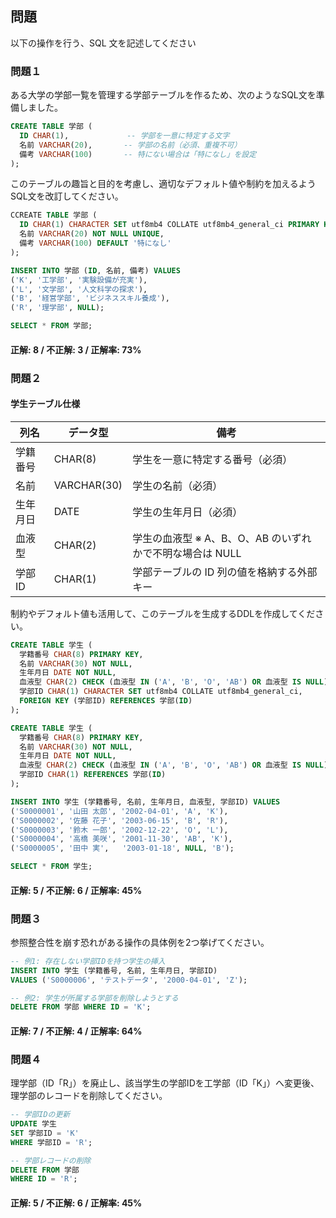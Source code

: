 ## 問題

以下の操作を行う、SQL 文を記述してください  

### 問題１

ある大学の学部一覧を管理する学部テーブルを作るため、次のようなSQL文を準備しました。

```sql
CREATE TABLE 学部 (
  ID CHAR(1),             -- 学部を一意に特定する文字
  名前 VARCHAR(20),       -- 学部の名前（必須、重複不可）
  備考 VARCHAR(100)       -- 特にない場合は「特になし」を設定
);
```

このテーブルの趣旨と目的を考慮し、適切なデフォルト値や制約を加えるようSQL文を改訂してください。

```sql
CCREATE TABLE 学部 (
  ID CHAR(1) CHARACTER SET utf8mb4 COLLATE utf8mb4_general_ci PRIMARY KEY,
  名前 VARCHAR(20) NOT NULL UNIQUE,
  備考 VARCHAR(100) DEFAULT '特になし'
);
```

```sql
INSERT INTO 学部 (ID, 名前, 備考) VALUES
('K', '工学部', '実験設備が充実'),
('L', '文学部', '人文科学の探求'),
('B', '経営学部', 'ビジネススキル養成'),
('R', '理学部', NULL);

SELECT * FROM 学部;
```

#### 正解: 8 / 不正解: 3 / 正解率: 73%


### 問題２

#### 学生テーブル仕様

| 列名    | データ型        | 備考                                  |
| ----- | ----------- | ----------------------------------- |
| 学籍番号  | CHAR(8)     | 学生を一意に特定する番号（必須）                    |
| 名前    | VARCHAR(30) | 学生の名前（必須）                           |
| 生年月日  | DATE        | 学生の生年月日（必須）                         |
| 血液型   | CHAR(2)     | 学生の血液型 ※ A、B、O、AB のいずれかで不明な場合は NULL |
| 学部 ID | CHAR(1)     | 学部テーブルの ID 列の値を格納する外部キー             |

制約やデフォルト値も活用して、このテーブルを生成するDDLを作成してください。

```sql
CREATE TABLE 学生 (
  学籍番号 CHAR(8) PRIMARY KEY,
  名前 VARCHAR(30) NOT NULL,
  生年月日 DATE NOT NULL,
  血液型 CHAR(2) CHECK (血液型 IN ('A', 'B', 'O', 'AB') OR 血液型 IS NULL),
  学部ID CHAR(1) CHARACTER SET utf8mb4 COLLATE utf8mb4_general_ci,
  FOREIGN KEY (学部ID) REFERENCES 学部(ID)
);
```

```sql
CREATE TABLE 学生 (
  学籍番号 CHAR(8) PRIMARY KEY,
  名前 VARCHAR(30) NOT NULL,
  生年月日 DATE NOT NULL,
  血液型 CHAR(2) CHECK (血液型 IN ('A', 'B', 'O', 'AB') OR 血液型 IS NULL),
  学部ID CHAR(1) REFERENCES 学部(ID)
);
```

```sql
INSERT INTO 学生 (学籍番号, 名前, 生年月日, 血液型, 学部ID) VALUES
('S0000001', '山田 太郎', '2002-04-01', 'A', 'K'),
('S0000002', '佐藤 花子', '2003-06-15', 'B', 'R'),
('S0000003', '鈴木 一郎', '2002-12-22', 'O', 'L'),
('S0000004', '高橋 美咲', '2001-11-30', 'AB', 'K'),
('S0000005', '田中 実',   '2003-01-18', NULL, 'B');

SELECT * FROM 学生;
```

#### 正解: 5 / 不正解: 6 / 正解率: 45%


### 問題３

参照整合性を崩す恐れがある操作の具体例を2つ挙げてください。

```sql
-- 例1: 存在しない学部IDを持つ学生の挿入
INSERT INTO 学生 (学籍番号, 名前, 生年月日, 学部ID)
VALUES ('S0000006', 'テストデータ', '2000-04-01', 'Z');

-- 例2: 学生が所属する学部を削除しようとする
DELETE FROM 学部 WHERE ID = 'K';
```

#### 正解: 7 / 不正解: 4 / 正解率: 64%


### 問題４

理学部（ID「R」）を廃止し、該当学生の学部IDを工学部（ID「K」）へ変更後、理学部のレコードを削除してください。

```sql
-- 学部IDの更新
UPDATE 学生
SET 学部ID = 'K'
WHERE 学部ID = 'R';

-- 学部レコードの削除
DELETE FROM 学部
WHERE ID = 'R';
```

#### 正解: 5 / 不正解: 6 / 正解率: 45%

